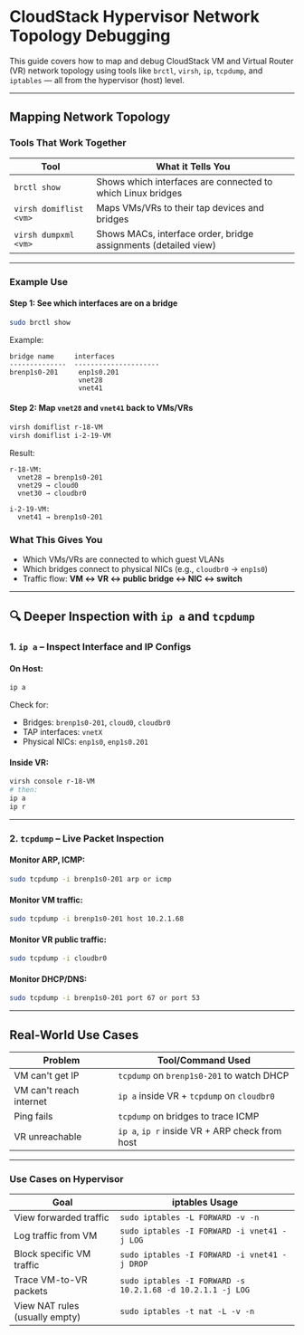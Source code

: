 
# CloudStack Hypervisor Network Topology Debugging

This guide covers how to map and debug CloudStack VM and Virtual Router (VR) network topology using tools like `brctl`, `virsh`, `ip`, `tcpdump`, and `iptables` — all from the hypervisor (host) level.

---

## Mapping Network Topology

### Tools That Work Together

| Tool                     | What it Tells You                                               |
|--------------------------|------------------------------------------------------------------|
| `brctl show`             | Shows which interfaces are connected to which Linux bridges     |
| `virsh domiflist <vm>`   | Maps VMs/VRs to their tap devices and bridges                   |
| `virsh dumpxml <vm>`     | Shows MACs, interface order, bridge assignments (detailed view) |

---

### Example Use

#### Step 1: See which interfaces are on a bridge

```bash
sudo brctl show
```

Example:

```
bridge name     interfaces
--------------  ---------------------
brenp1s0-201     enp1s0.201
                 vnet28
                 vnet41
```

#### Step 2: Map `vnet28` and `vnet41` back to VMs/VRs

```bash
virsh domiflist r-18-VM
virsh domiflist i-2-19-VM
```

Result:

```
r-18-VM:
  vnet28 → brenp1s0-201
  vnet29 → cloud0
  vnet30 → cloudbr0

i-2-19-VM:
  vnet41 → brenp1s0-201
```

### What This Gives You

- Which VMs/VRs are connected to which guest VLANs
- Which bridges connect to physical NICs (e.g., `cloudbr0` → `enp1s0`)
- Traffic flow: **VM ↔ VR ↔ public bridge ↔ NIC ↔ switch**

---

## 🔍 Deeper Inspection with `ip a` and `tcpdump`

### 1. `ip a` – Inspect Interface and IP Configs

#### On Host:

```bash
ip a
```

Check for:
- Bridges: `brenp1s0-201`, `cloud0`, `cloudbr0`
- TAP interfaces: `vnetX`
- Physical NICs: `enp1s0`, `enp1s0.201`

#### Inside VR:

```bash
virsh console r-18-VM
# then:
ip a
ip r
```

---

### 2. `tcpdump` – Live Packet Inspection

#### Monitor ARP, ICMP:
```bash
sudo tcpdump -i brenp1s0-201 arp or icmp
```

#### Monitor VM traffic:
```bash
sudo tcpdump -i brenp1s0-201 host 10.2.1.68
```

#### Monitor VR public traffic:
```bash
sudo tcpdump -i cloudbr0
```

#### Monitor DHCP/DNS:
```bash
sudo tcpdump -i brenp1s0-201 port 67 or port 53
```

---

## Real-World Use Cases

| Problem                | Tool/Command Used                                              |
|------------------------|----------------------------------------------------------------|
| VM can't get IP        | `tcpdump` on `brenp1s0-201` to watch DHCP                      |
| VM can't reach internet| `ip a` inside VR + `tcpdump` on `cloudbr0`                    |
| Ping fails             | `tcpdump` on bridges to trace ICMP                            |
| VR unreachable         | `ip a`, `ip r` inside VR + ARP check from host                 |

---

### Use Cases on Hypervisor

| Goal                            | iptables Usage                                    |
|----------------------------------|---------------------------------------------------|
| View forwarded traffic           | `sudo iptables -L FORWARD -v -n`                  |
| Log traffic from VM             | `sudo iptables -I FORWARD -i vnet41 -j LOG`       |
| Block specific VM traffic       | `sudo iptables -I FORWARD -i vnet41 -j DROP`      |
| Trace VM-to-VR packets          | `sudo iptables -I FORWARD -s 10.2.1.68 -d 10.2.1.1 -j LOG` |
| View NAT rules (usually empty) | `sudo iptables -t nat -L -v -n`                   |
